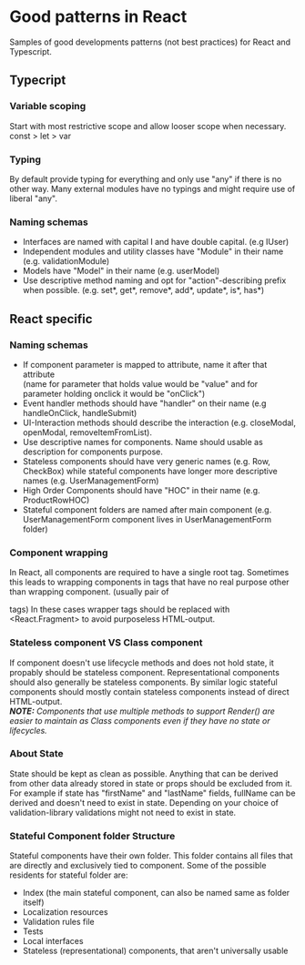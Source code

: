# Good patterns in React

Samples of good developments patterns (not best practices) for React and Typescript.


## Typecript

### Variable scoping

Start with most restrictive scope and allow looser scope when necessary.
const > let > var 

### Typing

By default provide typing for everything and only use "any" if there is no other way.
Many external modules have no typings and might require use of liberal "any".

### Naming schemas

* Interfaces are named with capital I and have double capital. (e.g IUser)
* Independent modules and utility classes have "Module" in their name (e.g. validationModule)
* Models have "Model" in their name (e.g. userModel)
* Use descriptive method naming and opt for "action"-describing prefix when possible. (e.g. set*, get*, remove*, add*, update*, is*, has*)


## React specific 

### Naming schemas

* If component parameter is mapped to attribute, name it after that attribute  
(name for parameter that holds value would be "value" and for parameter holding onclick it would be "onClick")
* Event handler methods should have "handler" on their name (e.g handleOnClick, handleSubmit)
* UI-Interaction methods should describe the interaction (e.g. closeModal, openModal, removeItemFromList).
* Use descriptive names for components. Name should usable as description for components purpose.
* Stateless components should have very generic names (e.g. Row, CheckBox) while stateful components have longer more descriptive names (e.g. UserManagementForm)
* High Order Components should have "HOC" in their name (e.g. ProductRowHOC)
* Stateful component folders are named after main component (e.g. UserManagementForm component lives in UserManagementForm folder)


### Component wrapping

In React, all components are required to have a single root tag. 
Sometimes this leads to wrapping components in tags that have no real purpose other than wrapping component. (usually pair of <div> tags)
In these cases wrapper tags should be replaced with <React.Fragment> to avoid purposeless HTML-output.

### Stateless component VS Class component

If component doesn't use lifecycle methods and does not hold state, it  propably should be stateless component. 
Representational components should also generally be stateless components.
By similar logic stateful components should mostly contain stateless components instead of direct HTML-output.  
_**NOTE:** Components that use multiple methods to support Render() are easier to maintain as Class components even if they have no state or lifecycles._

### About State

State should be kept as clean as possible. Anything that can be derived from other data already stored in state or props should be excluded from it.
For example if state has "firstName" and "lastName" fields, fullName can be derived and doesn't need to exist in state.
Depending on your choice of validation-library validations might not need to exist in state.

### Stateful Component folder Structure
Stateful components have their own folder. This folder contains all files that are directly and exclusively tied to component.
Some of the possible residents for stateful folder are:
* Index (the main stateful component, can also be named same as folder itself)
* Localization resources
* Validation rules file
* Tests
* Local interfaces
* Stateless (representational) components, that aren't universally usable









